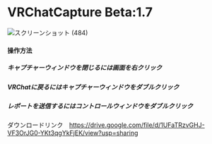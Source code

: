 # VRChatCapture Beta:1.7  
![スクリーンショット (484)](https://user-images.githubusercontent.com/51302983/89489187-da1bed00-d7e4-11ea-97cf-8f16d08816aa.png)　　
#### 操作方法  
##### キャプチャーウィンドウを閉じるには画面を右クリック  
##### VRChatに戻るにはキャプチャーウィンドウをダブルクリック　　
##### レポートを送信するにはコントロールウィンドウをダブルクリック
ダウンロードリンク　https://drive.google.com/file/d/1UFaTRzvGHJ-VF3OrJG0-YKt3qgYkFjEK/view?usp=sharing
